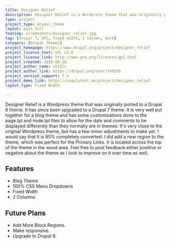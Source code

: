 ```yaml
---
title: Designer Relief
description: Designer Relief is a Wordpress theme that was originally ported to a Drupal 6 theme. It has since been upgraded to a Drupal 7 theme.
type: project
project_type: drupal_theme
layout: post_full
featimg: screenshots/designer_relief.jpg
tag: [drupal 7, GPL, fixed width, 2 column, dark]
category: [Drupal Themes]
project_homepage: https://www.drupal.org/project/designer_relief
project_license_text: GPL v3.0
project_license_link: http://www.gnu.org/licenses/gpl.html
project_created: 2010-09-28
project_author_name: sk33lz
project_author_link: https://drupal.org/user/149225
project_version_support: 7.x
project_demo_link: https://simplytest.me/project/designer_relief 
layout_type: Fixed Width

---
```

Designer Relief is a Wordpress theme that was originally ported to a Drupal 6 theme. It has since been upgraded to a Drupal 7 theme. It is very well put together for a blog theme and has some customizations done to the page.tpl and node.tpl files to allow for the date and comments to be displayed differently than they normally are in themes. It's very close to the original Wordpress theme, but has a few minor adjustments to make yet. I would say that it is 95% completely converted. I did add a new region to the theme, which was perfect for the Primary Links. It is located across the top of the theme in the wood area. Feel free to post feedback either positive or negative about the theme as I look to improve on it over time as well.

## Features
- Blog Theme
- 100% CSS Menu Dropdowns
- Fixed Width
- 2 Columns

## Future Plans

- Add More Block Regions.
- Make responsive.
- Upgrade to Drupal 8.
